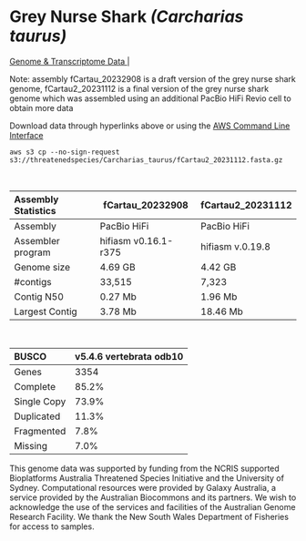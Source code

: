 # **Grey Nurse Shark** *(Carcharias taurus)* 

[Genome & Transcriptome Data ](https://threatenedspecies.s3.ap-southeast-2.amazonaws.com/index.html) | 

Note: assembly fCartau_20232908 is a draft version of the grey nurse shark genome, fCartau2_20231112 is a final version of the grey nurse shark genome which was assembled using an additional PacBio HiFi Revio cell to obtain more data

Download data through hyperlinks above or using the [AWS Command Line Interface](https://docs.aws.amazon.com/cli/latest/userguide/cli-chap-install.html)
  
```
aws s3 cp --no-sign-request s3://threatenedspecies/Carcharias_taurus/fCartau2_20231112.fasta.gz

```
<br>

| Assembly Statistics | fCartau_20232908 | fCartau2_20231112 |
|:--- | --- | --- |
| Assembly    | PacBio HiFi | PacBio HiFi |
| Assembler program |  hifiasm v0.16.1-r375 | hifiasm v.0.19.8 |
| Genome size |4.69 GB | 4.42 GB |
| #contigs | 33,515 | 7,323 |
| Contig N50 | 0.27 Mb | 1.96 Mb |
| Largest Contig | 3.78 Mb | 18.46 Mb |

<br>

| **BUSCO** | **v5.4.6 vertebrata odb10** |
|:--- | --- |
| Genes    | 3354 |  3354 |
| Complete    | 85.2% | 91.6% |
| Single Copy |  73.9% | 88.3% |
| Duplicated | 11.3% | 3.3% |
| Fragmented | 7.8% | 4.0% |
| Missing | 7.0%  | 4.4% |

This genome data was supported by funding from the NCRIS supported Bioplatforms Australia Threatened Species Initiative and the University of Sydney. Computational resources were provided by Galaxy Australia, a service provided by the Australian Biocommons and its partners. We wish to acknowledge the use of the services and facilities of the Australian Genome Research Facility.
We thank the New South Wales Department of Fisheries for access to samples.


